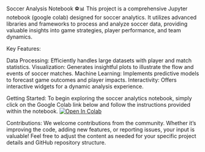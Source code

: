 Soccer Analysis Notebook ⚽️📊
This project is a comprehensive Jupyter notebook (google colab) designed for soccer analytics. It utilizes advanced libraries and frameworks to process and analyze soccer data, providing valuable insights into game strategies, player performance, and team dynamics.

Key Features:

Data Processing: Efficiently handles large datasets with player and match statistics.
Visualization: Generates insightful plots to illustrate the flow and events of soccer matches.
Machine Learning: Implements predictive models to forecast game outcomes and player impacts.
Interactivity: Offers interactive widgets for a dynamic analysis experience.

Getting Started: To begin exploring the soccer analytics notebook, simply click on the Google Colab link below and follow the instructions provided within the notebook.
[![Open In Colab](https://colab.research.google.com/assets/colab-badge.svg)](https://colab.research.google.com/drive/1lNIfhOKD0695PnB8xBUQldD4E3-hADzZ?usp=sharing)


Contributions: We welcome contributions from the community. Whether it’s improving the code, adding new features, or reporting issues, your input is valuable!
Feel free to adjust the content as needed for your specific project details and GitHub repository structure.

